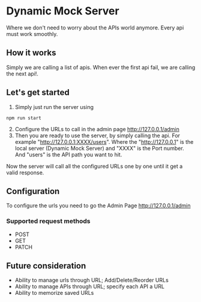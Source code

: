 # Dynamic Mock Server

Where we don't need to worry about the APIs world anymore. Every api must work smoothly.

## How it works

Simply we are calling a list of apis. When ever the first api fail, we are calling the next api!.

## Let's get started

1. Simply just run the server using

```npm
npm run start
```

2. Configure the URLs to call in the admin page http://127.0.0.1/admin
3. Then you are ready to use the server, by simply calling the api. For example "http://127.0.0.1:XXXX/users". Where the "http://127.0.0.1" is the local server (Dynamic Mock Server) and "XXXX" is the Port number. And "users" is the API path you want to hit.

Now the server will call all the configured URLs one by one until it get a valid response.

## Configuration

To configure the urls you need to go the Admin Page http://127.0.0.1/admin

### Supported request methods

- POST
- GET
- PATCH

## Future consideration

- Ability to manage urls through URL; Add/Delete/Reorder URLs
- Ability to manage APIs through URL; specify each API a URL
- Ability to memorize saved URLs
